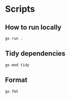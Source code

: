 # Scripts

## How to run locally

```shell
go run .
```

## Tidy dependencies

```shell
go mod tidy
```

## Format

```shell
go fmt
```


